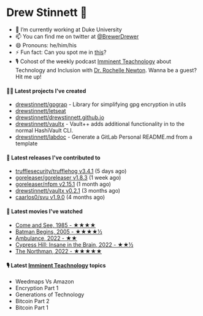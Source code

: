 
# Drew Stinnett 👋

- 🔭 I’m currently working at Duke University
- 📫 You can find me on twitter at [@BrewerDrewer](https://twitter.com/BrewerDrewer)
- 😄 Pronouns: he/him/his
- ⚡ Fun fact: Can you spot me in [this](https://www.youtube.com/watch?v=oL9WnB0qHBA)?
- 🎙 Cohost of the weekly podcast [Imminent Teachnology](https://podcast.imminentteachnology.com/) about Technology and Inclusion with [Dr. Rochelle Newton](https://www.linkedin.com/in/drrochellenewton/). Wanna be a guest? Hit me up!

#### 👨‍💻 Latest projects I've created
- [drewstinnett/gpgrap](https://github.com/drewstinnett/gpgrap) - Library for simplifying gpg encryption in utils
- [drewstinnett/letseat](https://github.com/drewstinnett/letseat)
- [drewstinnett/drewstinnett.github.io](https://github.com/drewstinnett/drewstinnett.github.io)
- [drewstinnett/vaultx](https://github.com/drewstinnett/vaultx) - Vault&#43;&#43; adds additional functionality in to the normal HashiVault CLI.
- [drewstinnett/labdoc](https://github.com/drewstinnett/labdoc) - Generate a GitLab Personal README.md from a template

#### 🚀 Latest releases I've contributed to
- [trufflesecurity/trufflehog v3.4.1](https://github.com/trufflesecurity/trufflehog/releases/tag/v3.4.1) (5 days ago)
- [goreleaser/goreleaser v1.8.3](https://github.com/goreleaser/goreleaser/releases/tag/v1.8.3) (1 week ago)
- [goreleaser/nfpm v2.15.1](https://github.com/goreleaser/nfpm/releases/tag/v2.15.1) (1 month ago)
- [drewstinnett/vaultx v0.2.1](https://github.com/drewstinnett/vaultx/releases/tag/v0.2.1) (3 months ago)
- [caarlos0/svu v1.9.0](https://github.com/caarlos0/svu/releases/tag/v1.9.0) (4 months ago)

#### 🍿 Latest movies I've watched
- [Come and See, 1985 - ★★★★](https://letterboxd.com/mondodrew/film/come-and-see/)
- [Batman Begins, 2005 - ★★★★½](https://letterboxd.com/mondodrew/film/batman-begins/)
- [Ambulance, 2022 - ★★](https://letterboxd.com/mondodrew/film/ambulance-2022/)
- [Cypress Hill: Insane in the Brain, 2022 - ★★½](https://letterboxd.com/mondodrew/film/cypress-hill-insane-in-the-brain/)
- [The Northman, 2022 - ★★★★★](https://letterboxd.com/mondodrew/film/the-northman/)

#### 🎙 Latest [Imminent Teachnology](https://podcast.imminentteachnology.com/) topics
- Weedmaps Vs Amazon
- Encryption Part 1
- Generations of Technology
- Bitcoin Part 2
- Bitcoin Part 1